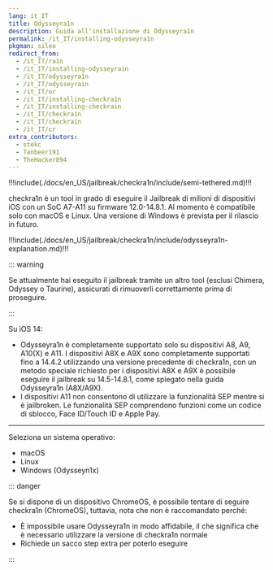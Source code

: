 ```yaml
---
lang: it_IT
title: Odysseyra1n
description: Guida all'installazione di Odysseyra1n
permalink: /it_IT/installing-odysseyra1n
pkgman: sileo
redirect_from:
  - /it_IT/ra1n
  - /it_IT/installing-odysseyrain
  - /it_IT/odysseyra1n
  - /it_IT/odysseyrain
  - /it_IT/or
  - /it_IT/installing-checkra1n
  - /it_IT/installing-checkrain
  - /it_IT/checkra1n
  - /it_IT/checkrain
  - /it_IT/cr
extra_contributors:
  - stekc
  - Tanbeer191
  - TheHacker894
---
```


!!!include(./docs/en_US/jailbreak/checkra1n/include/semi-tethered.md)!!!

checkra1n è un tool in grado di eseguire il Jailbreak di milioni di dispositivi iOS con un SoC A7-A11 su firmware 12.0-14.8.1. Al momento è compatibile solo con macOS e Linux. Una versione di Windows è prevista per il rilascio in futuro.

!!!include(./docs/en_US/jailbreak/checkra1n/include/odysseyra1n-explanation.md)!!!

::: warning

Se attualmente hai eseguito il jailbreak tramite un altro tool (esclusi Chimera, Odyssey o Taurine), assicurati di <router-link to="/it_IT/restoring-rootfs">rimuoverli correttamente</router-link> prima di proseguire.

:::

Su iOS 14:
- Odysseyra1n è completamente supportato solo su dispositivi A8, A9, A10(X) e A11. I dispositivi A8X e A9X sono completamente supportati fino a 14.4.2 utilizzando una versione precedente di checkra1n, con un metodo speciale richiesto per i dispositivi A8X e A9X è possibile eseguire il jailbreak su 14.5-14.8.1, come spiegato nella guida <router-link to="/it_IT/installing-odysseyra1n-a8x-a9x">Odysseyra1n (A8X/A9X)</router-link>.
-  I dispositivi A11 non consentono di utilizzare la funzionalità SEP mentre si è jailbroken. Le funzionalità SEP comprendono funzioni come un codice di sblocco, Face ID/Touch ID e Apple Pay.

---

Seleziona un sistema operativo:
- <router-link to="/it_IT/installing-odysseyra1n/macos/">macOS</router-link>
- <router-link to="/it_IT/installing-odysseyra1n/linux/">Linux</router-link>
- <router-link to="/it_IT/using-odysseyn1x/">Windows (Odysseyn1x)</router-link>

::: danger

Se si dispone di un dispositivo ChromeOS, è possibile tentare di seguire <router-link to="/it_IT/installing-checkra1n-chromeos">checkra1n (ChromeOS)</router-link>, tuttavia, nota che non è raccomandato perché:
  - È impossibile usare Odysseyra1n in modo affidabile, il che significa che è necessario utilizzare la versione di checkra1n normale
  - Richiede un sacco step extra per poterlo eseguire

:::